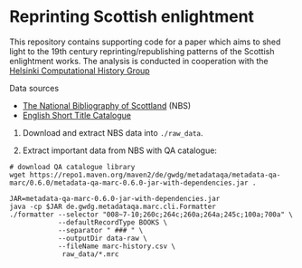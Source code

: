 # Reprinting Scottish enlightment

This repository contains supporting code for a paper which aims to shed light to the 19th century reprinting/republishing patterns of the Scottish enlightment works. The analysis is conducted in cooperation with the [Helsinki Computational History Group](https://www.helsinki.fi/en/researchgroups/computational-history)

Data sources
- [The National Bibliography of Scottland](https://data.nls.uk/data/metadata-collections/national-bibliography-of-scotland/) (NBS)
- [English Short Title Catalogue](http://estc.bl.uk/F/?func=file&file_name=login-bl-estc)


1. Download and extract NBS data into `./raw_data`.


2. Extract important data from NBS with QA catalogue:

```
# download QA catalogue library
wget https://repo1.maven.org/maven2/de/gwdg/metadataqa/metadata-qa-marc/0.6.0/metadata-qa-marc-0.6.0-jar-with-dependencies.jar .

JAR=metadata-qa-marc-0.6.0-jar-with-dependencies.jar
java -cp $JAR de.gwdg.metadataqa.marc.cli.Formatter
./formatter --selector "008~7-10;260c;264c;260a;264a;245c;100a;700a" \
            --defaultRecordType BOOKS \
            --separator " ### " \
            --outputDir data-raw \
            --fileName marc-history.csv \
             raw_data/*.mrc
```
